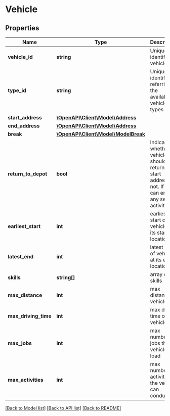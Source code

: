 # Vehicle

## Properties
Name | Type | Description | Notes
------------ | ------------- | ------------- | -------------
**vehicle_id** | **string** | Unique identifier of vehicle | [optional] 
**type_id** | **string** | Unique identifier referring to the available vehicle types | [optional] 
**start_address** | [**\OpenAPI\Client\Model\Address**](Address.md) |  | [optional] 
**end_address** | [**\OpenAPI\Client\Model\Address**](Address.md) |  | [optional] 
**break** | [**\OpenAPI\Client\Model\ModelBreak**](ModelBreak.md) |  | [optional] 
**return_to_depot** | **bool** | Indicates whether vehicle should return to start address or not. If not, it can end at any service activity. | [optional] 
**earliest_start** | **int** | earliest start of vehicle at its start location | [optional] 
**latest_end** | **int** | latest end of vehicle at its end location | [optional] 
**skills** | **string[]** | array of skills | [optional] 
**max_distance** | **int** | max distance of vehicle | [optional] 
**max_driving_time** | **int** | max drive time of vehicle | [optional] 
**max_jobs** | **int** | max number of jobs the vehicle can load | [optional] 
**max_activities** | **int** | max number of activities the vehicle can conduct | [optional] 

[[Back to Model list]](../README.md#documentation-for-models) [[Back to API list]](../README.md#documentation-for-api-endpoints) [[Back to README]](../README.md)


